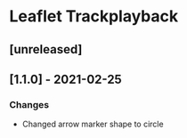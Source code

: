 # Leaflet Trackplayback

## [unreleased]

## [1.1.0] - 2021-02-25

### Changes

- Changed arrow marker shape to circle

